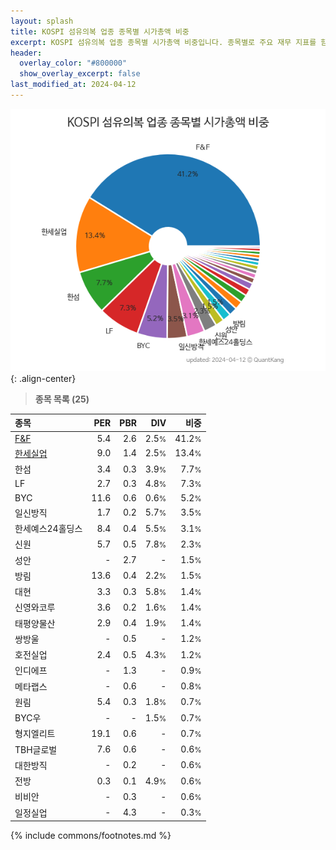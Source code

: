 ```yaml
---
layout: splash
title: KOSPI 섬유의복 업종 종목별 시가총액 비중
excerpt: KOSPI 섬유의복 업종 종목별 시가총액 비중입니다. 종목별로 주요 재무 지표를 함께 표시합니다.
header:
  overlay_color: "#800000"
  show_overlay_excerpt: false
last_modified_at: 2024-04-12
---
```



![KOSPI 섬유의복 업종 종목별 시가총액 비중](/stats/sector/images/kospi_업종_섬유의복_종목.png){: .align-center}


> **종목 목록 (25)**<a id="list"></a>

| **종목** | **PER** | **PBR** | **DIV** | **비중** |
| :------- | ------: | ------: | ------: | -------: |
| [F&F](/383220/) | 5.4 | 2.6 | 2.5<small>%</small> | 41.2<small>%</small> |
| [한세실업](/105630/) | 9.0 | 1.4 | 2.5<small>%</small> | 13.4<small>%</small> |
| 한섬 | 3.4 | 0.3 | 3.9<small>%</small> | 7.7<small>%</small> |
| LF | 2.7 | 0.3 | 4.8<small>%</small> | 7.3<small>%</small> |
| BYC | 11.6 | 0.6 | 0.6<small>%</small> | 5.2<small>%</small> |
| 일신방직 | 1.7 | 0.2 | 5.7<small>%</small> | 3.5<small>%</small> |
| 한세예스24홀딩스 | 8.4 | 0.4 | 5.5<small>%</small> | 3.1<small>%</small> |
| 신원 | 5.7 | 0.5 | 7.8<small>%</small> | 2.3<small>%</small> |
| 성안 | - | 2.7 | - | 1.5<small>%</small> |
| 방림 | 13.6 | 0.4 | 2.2<small>%</small> | 1.5<small>%</small> |
| 대현 | 3.3 | 0.3 | 5.8<small>%</small> | 1.4<small>%</small> |
| 신영와코루 | 3.6 | 0.2 | 1.6<small>%</small> | 1.4<small>%</small> |
| 태평양물산 | 2.9 | 0.4 | 1.9<small>%</small> | 1.4<small>%</small> |
| 쌍방울 | - | 0.5 | - | 1.2<small>%</small> |
| 호전실업 | 2.4 | 0.5 | 4.3<small>%</small> | 1.2<small>%</small> |
| 인디에프 | - | 1.3 | - | 0.9<small>%</small> |
| 메타랩스 | - | 0.6 | - | 0.8<small>%</small> |
| 원림 | 5.4 | 0.3 | 1.8<small>%</small> | 0.7<small>%</small> |
| BYC우 | - | - | 1.5<small>%</small> | 0.7<small>%</small> |
| 형지엘리트 | 19.1 | 0.6 | - | 0.7<small>%</small> |
| TBH글로벌 | 7.6 | 0.6 | - | 0.6<small>%</small> |
| 대한방직 | - | 0.2 | - | 0.6<small>%</small> |
| 전방 | 0.3 | 0.1 | 4.9<small>%</small> | 0.6<small>%</small> |
| 비비안 | - | 0.3 | - | 0.6<small>%</small> |
| 일정실업 | - | 4.3 | - | 0.3<small>%</small> |

{% include commons/footnotes.md %}